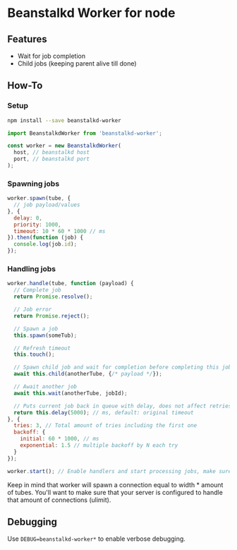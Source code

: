 # Beanstalkd Worker for node

## Features
- Wait for job completion
- Child jobs (keeping parent alive till done)

## How-To

### Setup

```sh
npm install --save beanstalkd-worker
```

```js
import BeanstalkdWorker from 'beanstalkd-worker';

const worker = new BeanstalkdWorker(
  host, // beanstalkd host
  port, // beanstalkd port
);
```

### Spawning jobs

```js
worker.spawn(tube, {
  // job payload/values
}, {
  delay: 0,
  priority: 1000,
  timeout: 10 * 60 * 1000 // ms
}).then(function (job) {
  console.log(job.id);
});
```

### Handling jobs

```js
worker.handle(tube, function (payload) {
  // Complete job
  return Promise.resolve();

  // Job error
  return Promise.reject();

  // Spawn a job
  this.spawn(someTub);

  // Refresh timeout
  this.touch();

  // Spawn child job and wait for completion before completing this job
  await this.child(anotherTube, {/* payload */});

  // Await another job
  await this.wait(anotherTube, jobId);

  // Puts current job back in queue with delay, does not affect retries counter
  return this.delay(5000); // ms, default: original timeout
}, {
  tries: 3, // Total amount of tries including the first one
  backoff: {
    initial: 60 * 1000, // ms
    exponential: 1.5 // multiple backoff by N each try
  }
});

worker.start(); // Enable handlers and start processing jobs, make sure handlers are setup before calling start
```

Keep in mind that worker will spawn a connection equal to width * amount of tubes. You'll want to make sure that your server is configured to handle that amount of connections (ulimit).

## Debugging

Use `DEBUG=beanstalkd-worker*` to enable verbose debugging.

